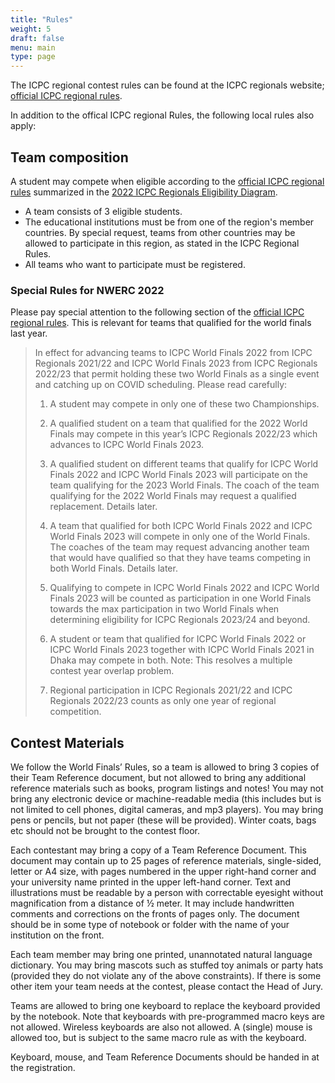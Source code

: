 ```yaml
---
title: "Rules"
weight: 5
draft: false
menu: main
type: page
---
```

The ICPC regional contest rules can be found at the ICPC regionals website; [official ICPC regional rules](https://icpc.global/regionals/rules).

In addition to the offical ICPC regional Rules, the following local rules also apply:

## Team composition
A student may compete when eligible according to the [official ICPC regional rules](https://icpc.global/regionals/rules) summarized in the [2022 ICPC Regionals Eligibility Diagram](https://drive.google.com/file/d/1Gt0gh7e9ubSZOr1ZpZ3liU1g0__fPzg1/view).

* A team consists of 3 eligible students.
* The educational institutions must be from one of the region's member countries. By special request, teams from other countries may be allowed to participate in this region, as stated in the ICPC Regional Rules.
* All teams who want to participate must be registered.

### Special Rules for NWERC 2022
Please pay special attention to the following section of the [official ICPC regional rules](https://icpc.global/regionals/rules).
This is relevant for teams that qualified for the world finals last year.
> In effect for advancing teams to ICPC World Finals 2022 from ICPC Regionals 2021/22 and ICPC World Finals 2023 from ICPC Regionals 2022/23 that permit holding these two World Finals as a single event and catching up on COVID scheduling.  Please read carefully:
>
> 1. A student may compete in only one of these two Championships.
>
> 2. A qualified student on a team that qualified for the 2022 World Finals may compete in this year’s ICPC Regionals 2022/23 which advances to ICPC World Finals 2023.
>
> 3. A qualified student on different teams that qualify for ICPC World Finals 2022 and ICPC World Finals 2023 will participate on the team qualifying for the 2023 World Finals. The coach of the team qualifying for the 2022 World Finals may request a qualified replacement. Details later.
>
> 4. A team that qualified for both ICPC World Finals 2022 and ICPC World Finals 2023 will compete in only one of the World Finals. The coaches of the team may request advancing another team that would have qualified so that they have teams competing in both World Finals. Details later.
>
> 5. Qualifying to compete in ICPC World Finals 2022 and ICPC World Finals 2023 will be counted as participation in one World Finals towards the max participation in two World Finals when determining eligibility for ICPC Regionals 2023/24 and beyond.
>
> 6. A student or team that qualified for ICPC World Finals 2022 or ICPC World Finals 2023 together with ICPC World Finals 2021 in Dhaka may compete in both.  Note:  This resolves a multiple contest year overlap problem.
>
> 7. Regional participation in ICPC Regionals 2021/22 and ICPC Regionals 2022/23 counts as only one year of regional competition.



## Contest Materials
We follow the World Finals’ Rules, so a team is allowed to bring 3 copies of their Team Reference document, but not allowed
to bring any additional reference materials such as books, program listings and notes! You may not bring any electronic device
or machine-readable media (this includes but is not limited to cell phones, digital cameras, and mp3 players). You may bring
pens or pencils, but not paper (these will be provided). Winter coats, bags etc should not be brought to the contest floor.

Each contestant may bring a copy of a Team Reference Document. This document may contain up to 25 pages of reference materials,
single-sided, letter or A4 size, with pages numbered in the upper right-hand corner and your university name printed in the upper
left-hand corner. Text and illustrations must be readable by a person with correctable eyesight without magnification from a
distance of ½ meter. It may include handwritten comments and corrections on the fronts of pages only. The document should be
in some type of notebook or folder with the name of your institution on the front.

Each team member may bring one printed, unannotated natural language dictionary. You may bring mascots such as stuffed
toy animals or party hats (provided they do not violate any of the above constraints). If there is some other item your
team needs at the contest, please contact the Head of Jury.

Teams are allowed to bring one keyboard to replace the keyboard provided by the notebook. Note that keyboards with pre-programmed
macro keys are not allowed. Wireless keyboards are also not allowed. A (single) mouse is allowed too, but is subject to the same macro rule as with the keyboard.

Keyboard, mouse, and Team Reference Documents should be handed in at the registration.
